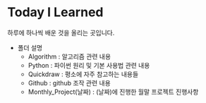 # Today I Learned

하루에 하나씩 배운 것을 올리는 곳입니다.

- 폴더 설명
  - Algorithm : 알고리즘 관련 내용
  - Python : 파이썬 원리 및 기본 사용법 관련 내용
  - Quickdraw : 평소에 자주 참고하는 내용들
  - Github : github 조작 관련 내용
  - Monthly_Project(날짜) : (날짜)에 진행한 월말 프로젝트 진행사항